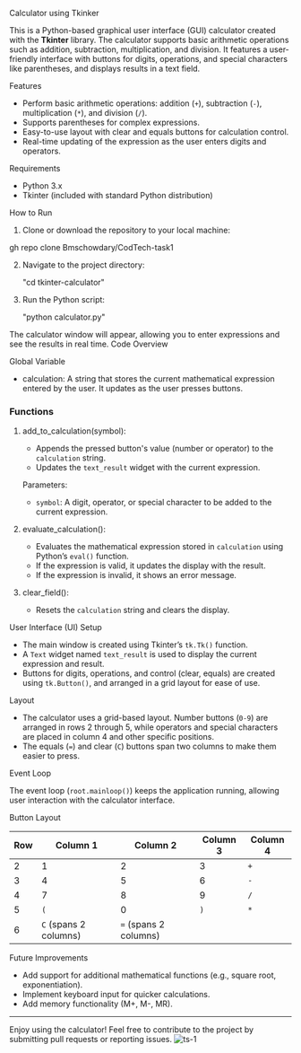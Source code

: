 Calculator using Tkinker

This is a Python-based graphical user interface (GUI) calculator created with the **Tkinter** library. The calculator supports basic arithmetic operations such as addition, subtraction, multiplication, and division. It features a user-friendly interface with buttons for digits, operations, and special characters like parentheses, and displays results in a text field.

Features

- Perform basic arithmetic operations: addition (`+`), subtraction (`-`), multiplication (`*`), and division (`/`).
- Supports parentheses for complex expressions.
- Easy-to-use layout with clear and equals buttons for calculation control.
- Real-time updating of the expression as the user enters digits and operators.

Requirements

- Python 3.x
- Tkinter (included with standard Python distribution)

How to Run

1. Clone or download the repository to your local machine:
   
gh repo clone Bmschowdary/CodTech-task1
   

2. Navigate to the project directory:
   
   "cd tkinter-calculator"
  

3. Run the Python script:
   
   "python calculator.py"
   

The calculator window will appear, allowing you to enter expressions and see the results in real time.
Code Overview

Global Variable

- calculation: A string that stores the current mathematical expression entered by the user. It updates as the user presses buttons.

### Functions

1. add_to_calculation(symbol):
   - Appends the pressed button's value (number or operator) to the `calculation` string.
   - Updates the `text_result` widget with the current expression.
   
   Parameters:
   - `symbol`: A digit, operator, or special character to be added to the current expression.

2. evaluate_calculation():
   - Evaluates the mathematical expression stored in `calculation` using Python’s `eval()` function.
   - If the expression is valid, it updates the display with the result.
   - If the expression is invalid, it shows an error message.

3. clear_field():
   - Resets the `calculation` string and clears the display.

User Interface (UI) Setup

- The main window is created using Tkinter’s `tk.Tk()` function.
- A `Text` widget named `text_result` is used to display the current expression and result.
- Buttons for digits, operations, and control (clear, equals) are created using `tk.Button()`, and arranged in a grid layout for ease of use.

Layout

- The calculator uses a grid-based layout. Number buttons (`0-9`) are arranged in rows 2 through 5, while operators and special characters are placed in column 4 and other specific positions.
- The equals (`=`) and clear (`C`) buttons span two columns to make them easier to press.

Event Loop

The event loop (`root.mainloop()`) keeps the application running, allowing user interaction with the calculator interface.

Button Layout

| Row | Column 1 | Column 2 | Column 3 | Column 4 |
|-----|----------|----------|----------|----------|
| 2   | 1        | 2        | 3        | `+`      |
| 3   | 4        | 5        | 6        | `-`      |
| 4   | 7        | 8        | 9        | `/`      |
| 5   | `(`      | 0        | `)`      | `*`      |
| 6   | `C` (spans 2 columns) | `=` (spans 2 columns) |

Future Improvements

- Add support for additional mathematical functions (e.g., square root, exponentiation).
- Implement keyboard input for quicker calculations.
- Add memory functionality (M+, M-, MR).



---

Enjoy using the calculator! Feel free to contribute to the project by submitting pull requests or reporting issues.
![ts-1](https://github.com/user-attachments/assets/898debad-6cda-40f7-bb61-4bb270564e49)
